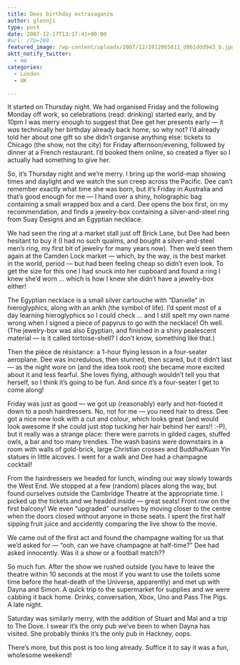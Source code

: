 ```yaml
---
title: Dees birthday extravaganza
author: glennji
type: post
date: 2007-12-17T13:17:41+00:00
#url: /?p=180
featured_image: /wp-content/uploads/2007/12/2812865811_d861ddd943_b.jpg
aktt_notify_twitter:
  - no
categories:
  - London
  - UK

---
```

It started on Thursday night. We had organised Friday and the following Monday off work, so celebrations (read: drinking) started early, and by 10pm I was merry enough to suggest that Dee get her presents early &#8212; it _was_ technically her birthday already back home, so why not? I&#8217;d already told her about one gift so she didn&#8217;t organise anything else: tickets to Chicago (the show, not the city) for Friday afternoon/evening, followed by dinner at a French restaurant. I&#8217;d booked them online, so created a flyer so I actually had something to give her.
  
So, it&#8217;s Thursday night and we&#8217;re merry. I bring up the world-map showing times and daylight and we watch the sun creep across the Pacific. Dee can&#8217;t remember exactly what time she was born, but it&#8217;s Friday in Australia and that&#8217;s good enough for me &#8212; I hand over a shiny, holographic bag containing a small wrapped box and a card. Dee opens the box first, on my recommendation, and finds a jewelry-box containing a silver-and-steel ring from Suay Designs and an Egyptian necklace.
  
We had seen the ring at a market stall just off Brick Lane, but Dee had been hesitant to buy it (I had no such qualms, and bought a silver-and-steel men&#8217;s ring, my first bit of jewelry for many years now). Then we&#8217;d seen them again at the Camden Lock market &#8212; which, by the way, is the best market in the world, period &#8212; but had been feeling cheap so didn&#8217;t even look. To get the size for this one I had snuck into her cupboard and found a ring I knew she&#8217;d worn &#8230; which is how I knew she didn&#8217;t have a jewelry-box either!
  
The Egyptian necklace is a small silver cartouche with &#8220;Danielle&#8221; in hieroglyphics, along with an ankh (the symbol of life). I&#8217;d spent most of a day learning hieroglyphics so I could check &#8230; and I still spelt my own name wrong when I signed a piece of papyrus to go with the necklace! Oh well. (The jewelry-box was also Egyptian, and finished in a shiny pealescent material &#8212; is it called tortoise-shell? I don&#8217;t know, something like that.)
  
Then the pièce de résistance: a 1-hour flying lesson in a four-seater aeroplane. Dee was incredulous, then stunned, then scared, but it didn&#8217;t last &#8212; as the night wore on (and the idea took root) she became more excited about it and less fearful. She loves flying, although wouldn&#8217;t tell you that herself, so I think it&#8217;s going to be fun. And since it&#8217;s a four-seater I get to come along!
  
Friday was just as good &#8212; we got up (reasonably) early and hot-footed it down to a posh hairdressers. No, not for me &#8212; you need hair to dress. Dee got a nice new look with a cut and colour, which looks great (and would look awesome if she could just stop tucking her hair behind her ears!! :-P), but it really was a strange place: there were parrots in gilded cages, stuffed owls, a bar and too many trendies. The wash basins were downstairs in a room with walls of gold-brick, large Christian crosses and Buddha/Kuan Yin statues in little alcoves. I went for a walk and Dee had a champagne cocktail!
  
From the hairdressers we headed for lunch, winding our way slowly towards the West End. We stopped at a few (random) places along the way, but found ourselves outside the Cambridge Theatre at the appropriate time. I picked up the tickets and we headed inside &#8212; great seats! Front row on the first balcony! We even &#8220;upgraded&#8221; ourselves by moving closer to the centre when the doors closed without anyone in those seats. I spent the first half sipping fruit juice and accidently comparing the live show to the movie.
  
We came out of the first act and found the champagne waiting for us that we&#8217;d asked for &#8212; &#8220;ooh, can we have champagne at half-time?&#8221; Dee had asked innocently. Was it a show or a football match??
  
So much fun. After the show we rushed outside (you have to leave the theatre within 10 seconds at the most if you want to use the toilets some time before the heat-death of the Universe, apparently) and met up with Dayna and Simon. A quick trip to the supermarket for supplies and we were cabbing it back home. Drinks, conversation, Xbox, Uno and Pass The Pigs. A late night.
  
Saturday was similarly merry, with the addition of Stuart and Mal and a trip to The Dove. I swear it&#8217;s the only pub we&#8217;ve been to when Dayna has visited. She probably thinks it&#8217;s the only pub in Hackney, oops.
  
There&#8217;s more, but this post is too long already. Suffice it to say it was a fun, wholesome weekend!
